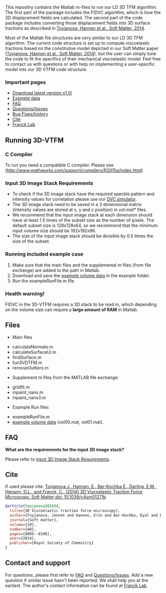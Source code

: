 This repositry contains the Matlab m-files to run our LD 3D TFM algorithm. The first part of the package includes the FIDVC algorithm, which is how the 3D displacement fields are calculated. The second part of the code package includes converting those displacement fields into 3D surface tractions as described in [Toyjanova, Hannen et al., Soft Matter, 2014](http://pubs.rsc.org/en/content/articlelanding/2014/sm/c4sm01271b#!divAbstract).

Most of the Matlab file structures are very similar to our LD 3D TFM algorithm. The current code structure is set up to compute viscoelastic tractions based on the constitutive model depicted in our Soft Matter paper ([Toyjanova, Hannen et al., Soft Matter, 2014](http://pubs.rsc.org/en/content/articlelanding/2014/sm/c4sm01271b#!divAbstract)), but the user can simply tune the code to fit the specifics of their mechanical viscoelastic model. Feel free to contact us with questions or with help on implementing a user-specific model into our 3D VTFM code structure. 

### Important pages
* [Download latest version v1.0!](https://github.com/FranckLab/3D-VTFM/releases)
* [Example data](https://app.globus.org/file-manager?origin_id=86401693-5974-4013-b498-eb4484e08eb4&origin_path=%2FFranckLab%2F3D-VTFM_example%2F)
* [FAQ](https://github.com/FranckLab/3D-VTFM#faq)
* [Questions/Issues](https://github.com/FranckLab/3D-VTFM/issues)
* [Bug Fixes/history](https://github.com/FranckLab/3D-VTFM/wiki/Bug-Fixes!)
* [Cite](https://github.com/FranckLab/3D-VTFM#cite)
* [Franck Lab](http://franck.engin.brown.edu)
 
## Running 3D-VTFM

### C Compiler
To run you need a compatible C compiler. Please see
(http://www.mathworks.com/support/compilers/R2015a/index.html)

### Input 3D Image Stack Requirements
* To check if the 3D image stack have the required speckle pattern and intensity values for correlation please use our [DVC simulator](https://github.com/FranckLab/DVC-Simulator).
* The 3D image stack need to be saved in a 3 dimensional matrix (intensity values are stored at x, y and z position) in **vol*.mat** files.  
* We recommend that the input image stack at each dimension should have at least 1.5 times of the subset size as the number of pixels. The default subset size is 128x128x64, so we recommend that the minimum input volume size should be 192x192x96.
* The size of the input image stack should be divisible by 0.5 times the size of the subset. 

### Running included example case
1. Make sure that the main files and the supplemental m files (from file exchange) are added to the path in Matlab.
2. Download and save the [example volume data](https://drive.google.com/folderview?id=0ByhZqlrbo5srQ1RDQ3pvZjVRSUU&usp=sharing) in the example folder. 
3. Run the exampleRunFile.m file

### Health warning!
FIDVC in the 3D-VTFM requires a 3D stack to be read in, which depending on the volume size can require a **large amount of RAM** in Matlab.

## Files
* Main files
 - calculateNormals.m
 - calculateSurfaceUi.m
 - findSurface.m
 - fun3VDTFM.m
 - removeOutliers.m

* Supplement m files from the MATLAB file exchange:
 - gridfit.m
 - inpaint_nans.m
 - inpaint_nans3.m

* Example Run files
 - exampleRunFile.m
 - [example volume data](https://app.globus.org/file-manager?origin_id=86401693-5974-4013-b498-eb4484e08eb4&origin_path=%2FFranckLab%2F3D-VTFM_example%2F) (vol00.mat, vol01.mat).

## FAQ
**What are the requirements for the input 3D image stack?**

Please refer to [input 3D Image Stack Requirements](https://github.com/FranckLab/FIDVC/blob/master/README.md#input-3d-image-stack-requirements).


## Cite
If used please cite:
[Toyjanova J., Hannen, E., Bar-Kochba E., Darling, E.M., Henann, D.L., and Franck, C., (2014) 3D Viscoelastic Traction Force Microscopy. Soft Matter doi: 10.1039/c4sm01271b](http://pubs.rsc.org/en/content/articlelanding/2014/sm/c4sm01271b#!divAbstract)

```bibtex
@article{toyjanova20143d,
  title={3D Viscoelastic traction force microscopy},
  author={Toyjanova, Jennet and Hannen, Erin and Bar-Kochba, Eyal and Darling, Eric M and Henann, David L and Franck, Christian},
  journal={Soft matter},
  volume={10},
  number={40},
  pages={8095--8106},
  year={2014},
  publisher={Royal Society of Chemistry}
}
```

## Contact and support
For questions, please first refer to [FAQ](https://github.com/FranckLab/3D-VTFM#faq) and [Questions/Issues](https://github.com/FranckLab/3D-VTFM/issues). Add a new question if similar issue hasn't been reported. We shall help you at the earliest. The author's contact information can be found at [Franck Lab](http://franck.engin.brown.edu).
